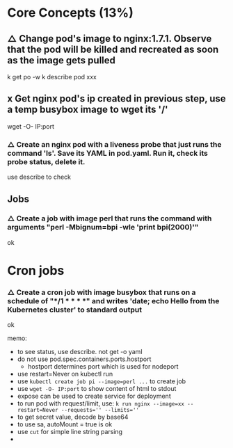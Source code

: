# Core Concepts (13%)

## △ Change pod's image to nginx:1.7.1. Observe that the pod will be killed and recreated as soon as the image gets pulled

k get po -w
k describe pod xxx

## x Get nginx pod's ip created in previous step, use a temp busybox image to wget its '/'

wget -O- IP:port

### △ Create an nginx pod with a liveness probe that just runs the command 'ls'. Save its YAML in pod.yaml. Run it, check its probe status, delete it.
use describe to check
## Jobs
### △ Create a job with image perl that runs the command with arguments "perl -Mbignum=bpi -wle 'print bpi(2000)'"
ok
# Cron jobs

### △ Create a cron job with image busybox that runs on a schedule of "*/1 * * * *" and writes 'date; echo Hello from the Kubernetes cluster' to standard output
ok


memo:
* to see status, use describe. not get -o yaml
* do not use pod.spec.containers.ports.hostport
  * hostport determines port which is used for nodeport
* use restart=Never on kubectl run 
* use `kubectl create job pi --image=perl ...` to create job
* use `wget -O- IP:port` to show content of html to stdout
* expose can be used to create service for deployment
* to run pod with request/limit, use: `k run nginx --image=xx --restart=Never --requests='' --limits=''`
* to get secret value, decode by base64
* to use sa, autoMount = true is ok
* use `cut` for simple line string parsing
* 